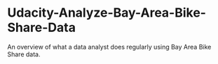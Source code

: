 # Udacity-Analyze-Bay-Area-Bike-Share-Data
An overview of what a data analyst does regularly using Bay Area Bike Share data.
